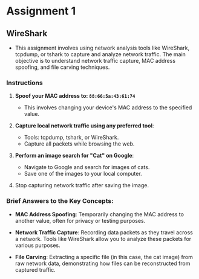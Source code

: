 # Assignment 1
## WireShark

- This assignment involves using network analysis tools like WireShark, tcpdump, or tshark to capture and analyze network traffic. The main objective is to understand network traffic capture, MAC address spoofing, and file carving techniques.

### Instructions

1. **Spoof your MAC address to: `88:66:5a:43:61:74`**
    - This involves changing your device's MAC address to the specified value.

2. **Capture local network traffic using any preferred tool**:
    - Tools: tcpdump, tshark, or WireShark.
    - Capture all packets while browsing the web.

3. **Perform an image search for "Cat" on Google**:
    - Navigate to Google and search for images of cats.
    - Save one of the images to your local computer.

4. Stop capturing network traffic after saving the image.

### Brief Answers to the Key Concepts:
- **MAC Address Spoofing**: Temporarily changing the MAC address to another value, often for privacy or testing purposes.
  
- **Network Traffic Capture**: Recording data packets as they travel across a network. Tools like WireShark allow you to analyze these packets for various purposes.
  
- **File Carving**: Extracting a specific file (in this case, the cat image) from raw network data, demonstrating how files can be reconstructed from captured traffic.









